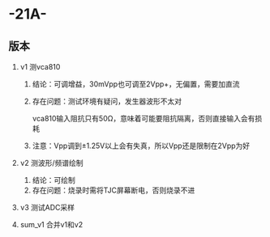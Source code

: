 # -21A-
## 版本

1. v1 测vca810 

   1. 结论：可调增益，30mVpp也可调至2Vpp+，无偏置，需要加直流

   2. 存在问题：测试环境有疑问，发生器波形不太对

      ​					vca810输入阻抗只有50Ω，意味着可能要阻抗隔离，否则直接输入会有损耗

   3. 注意：Vpp调到±1.25V以上会有失真，所以Vpp还是限制在2Vpp为好

2. v2 测波形/频谱绘制

   1. 结论：可绘制
   2. 存在问题：烧录时需将TJC屏幕断电，否则烧录不进

3. v3 测试ADC采样

4. sum_v1 合并v1和v2

